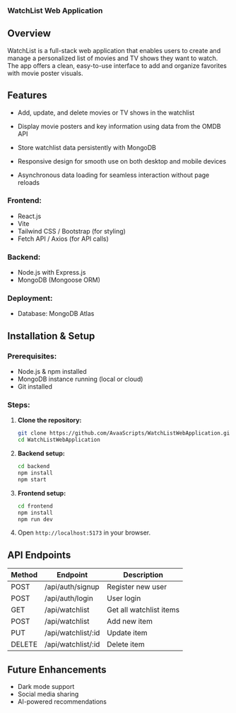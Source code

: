 ### WatchList Web Application
## Overview
WatchList is a full-stack web application that enables users to create and manage a personalized list of movies and TV shows they want to watch. The app offers a clean, easy-to-use interface to add and organize favorites with movie poster visuals.

## Features
- Add, update, and delete movies or TV shows in the watchlist

- Display movie posters and key information using data from the OMDB API

- Store watchlist data persistently with MongoDB

- Responsive design for smooth use on both desktop and mobile devices

- Asynchronous data loading for seamless interaction without page reloads

### Frontend:

- React.js
- Vite
- Tailwind CSS / Bootstrap (for styling)
- Fetch API / Axios (for API calls)

### Backend:

- Node.js with Express.js
- MongoDB (Mongoose ORM)

### Deployment:
- Database: MongoDB Atlas

## Installation & Setup

### Prerequisites:

- Node.js & npm installed
- MongoDB instance running (local or cloud)
- Git installed

### Steps:

1. **Clone the repository:**
   ```sh
   git clone https://github.com/AvaaScripts/WatchListWebApplication.git
   cd WatchListWebApplication
   ```
2. **Backend setup:**
   ```sh
   cd backend
   npm install
   npm start
   ```
3. **Frontend setup:**
   ```sh
   cd frontend
   npm install
   npm run dev
   ```
4. Open `http://localhost:5173` in your browser.

## API Endpoints

| Method | Endpoint            | Description             |
| ------ | ------------------- | ----------------------- |
| POST   | /api/auth/signup    | Register new user       |
| POST   | /api/auth/login     | User login              |
| GET    | /api/watchlist      | Get all watchlist items |
| POST   | /api/watchlist      | Add new item            |
| PUT    | /api/watchlist/\:id | Update item             |
| DELETE | /api/watchlist/\:id | Delete item             |

## Future Enhancements

- Dark mode support
- Social media sharing
- AI-powered recommendations



